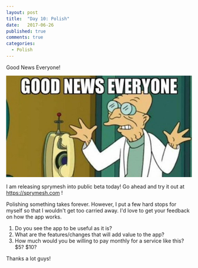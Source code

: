 ```yaml
---
layout: post
title:  "Day 10: Polish"
date:   2017-06-26
published: true
comments: true
categories:
  - Polish
---
```


Good News Everyone!

![Good News Everyone](/assets/good-news-everyone.jpg)

I am releasing sprymesh into public beta today! Go ahead and try it out at https://sprymesh.com !

Polishing something takes forever. However, I put a few hard stops for myself so that I wouldn't get too carried away.
I'd love to get your feedback on how the app works.

  1. Do you see the app to be useful as it is?
  2. What are the features/changes that will add value to the app?
  3. How much would you be willing to pay monthly for a service like this? $5? $10?

Thanks a lot guys!
